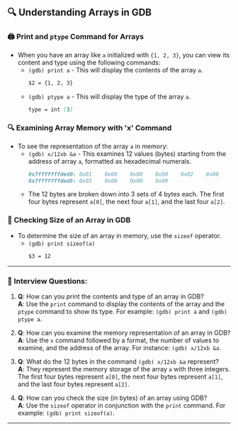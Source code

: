 ## 🔍 Understanding Arrays in GDB

### 🖨️ Print and `ptype` Command for Arrays
- When you have an array like `a` initialized with `{1, 2, 3}`, you can view its content and type using the following commands:
    - `(gdb) print a` - This will display the contents of the array `a`.
        ```markdown
        $2 = {1, 2, 3}
        ```
    - `(gdb) ptype a` - This will display the type of the array `a`.
        ```markdown
        type = int [3]
        ```

### 🔍 Examining Array Memory with 'x' Command
- To see the representation of the array `a` in memory:
    - `(gdb) x/12xb &a` - This examines 12 values (bytes) starting from the address of array `a`, formatted as hexadecimal numerals.
        ```markdown
        0x7fffffffded0:	0x01	0x00	0x00	0x00	0x02	0x00	0x00	0x00
        0x7fffffffded8:	0x03	0x00	0x00	0x00
        ```
    - The 12 bytes are broken down into 3 sets of 4 bytes each. The first four bytes represent `a[0]`, the next four `a[1]`, and the last four `a[2]`.

### 📏 Checking Size of an Array in GDB
- To determine the size of an array in memory, use the `sizeof` operator.
    - `(gdb) print sizeof(a)`
        ```markdown
        $3 = 12
        ```

---

### 🎤 Interview Questions:

1. **Q**: How can you print the contents and type of an array in GDB?  
    **A**: Use the `print` command to display the contents of the array and the `ptype` command to show its type. For example: `(gdb) print a` and `(gdb) ptype a`.

2. **Q**: How can you examine the memory representation of an array in GDB?  
    **A**: Use the `x` command followed by a format, the number of values to examine, and the address of the array. For instance: `(gdb) x/12xb &a`.

3. **Q**: What do the 12 bytes in the command `(gdb) x/12xb &a` represent?  
    **A**: They represent the memory storage of the array `a` with three integers. The first four bytes represent `a[0]`, the next four bytes represent `a[1]`, and the last four bytes represent `a[2]`.

4. **Q**: How can you check the size (in bytes) of an array using GDB?  
    **A**: Use the `sizeof` operator in conjunction with the `print` command. For example: `(gdb) print sizeof(a)`.

---
